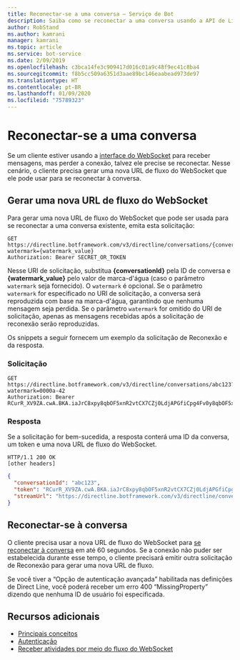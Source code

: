 ```yaml
---
title: Reconectar-se a uma conversa – Serviço de Bot
description: Saiba como se reconectar a uma conversa usando a API de Linha Direta v3.0.
author: RobStand
ms.author: kamrani
manager: kamrani
ms.topic: article
ms.service: bot-service
ms.date: 2/09/2019
ms.openlocfilehash: c3bca14fe3c909417d016c01a9c48f9ec41c8ba4
ms.sourcegitcommit: f8b5cc509a6351d3aae89bc146eaabead973de97
ms.translationtype: HT
ms.contentlocale: pt-BR
ms.lasthandoff: 01/09/2020
ms.locfileid: "75789323"
---
```

# <a name="reconnect-to-a-conversation"></a>Reconectar-se a uma conversa

Se um cliente estiver usando a [interface do WebSocket](bot-framework-rest-direct-line-3-0-receive-activities.md#connect-via-websocket) para receber mensagens, mas perder a conexão, talvez ele precise se reconectar. Nesse cenário, o cliente precisa gerar uma nova URL de fluxo do WebSocket que ele pode usar para se reconectar à conversa.

## <a name="generate-a-new-websocket-stream-url"></a>Gerar uma nova URL de fluxo do WebSocket

Para gerar uma nova URL de fluxo do WebSocket que pode ser usada para se reconectar a uma conversa existente, emita esta solicitação: 

```http
GET https://directline.botframework.com/v3/directline/conversations/{conversationId}?watermark={watermark_value}
Authorization: Bearer SECRET_OR_TOKEN
```

Nesse URI de solicitação, substitua **{conversationId}** pela ID de conversa e **{watermark_value}** pelo valor de marca-d'água (caso o parâmetro `watermark` seja fornecido). O `watermark` é opcional. Se o parâmetro `watermark` for especificado no URI de solicitação, a conversa será reproduzida com base na marca-d'água, garantindo que nenhuma mensagem seja perdida. Se o parâmetro `watermark` for omitido do URI de solicitação, apenas as mensagens recebidas após a solicitação de reconexão serão reproduzidas.

Os snippets a seguir fornecem um exemplo da solicitação de Reconexão e da resposta.

### <a name="request"></a>Solicitação

```http
GET https://directline.botframework.com/v3/directline/conversations/abc123?watermark=0000a-42
Authorization: Bearer RCurR_XV9ZA.cwA.BKA.iaJrC8xpy8qbOF5xnR2vtCX7CZj0LdjAPGfiCpg4Fv0y8qbOF5xPGfiCpg4Fv0y8qqbOF5x8qbOF5xn
```

### <a name="response"></a>Resposta

Se a solicitação for bem-sucedida, a resposta conterá uma ID da conversa, um token e uma nova URL de fluxo do WebSocket.

```http
HTTP/1.1 200 OK
[other headers]
```

```json
{
  "conversationId": "abc123",
  "token": "RCurR_XV9ZA.cwA.BKA.iaJrC8xpy8qbOF5xnR2vtCX7CZj0LdjAPGfiCpg4Fv0y8qbOF5xPGfiCpg4Fv0y8qqbOF5x8qbOF5xn",
  "streamUrl": "https://directline.botframework.com/v3/directline/conversations/abc123/stream?watermark=000a-4&amp;t=RCurR_XV9ZA.cwA..."
}
```

## <a name="reconnect-to-the-conversation"></a>Reconectar-se à conversa

O cliente precisa usar a nova URL de fluxo do WebSocket para [se reconectar à conversa](bot-framework-rest-direct-line-3-0-receive-activities.md#connect-via-websocket) em até 60 segundos. Se a conexão não puder ser estabelecida durante esse tempo, o cliente precisará emitir outra solicitação de Reconexão para gerar uma nova URL de fluxo.

Se você tiver a “Opção de autenticação avançada” habilitada nas definições de Direct Line, você poderá receber um erro 400 “MissingProperty” dizendo que nenhuma ID de usuário foi especificada.

## <a name="additional-resources"></a>Recursos adicionais

- [Principais conceitos](bot-framework-rest-direct-line-3-0-concepts.md)
- [Autenticação](bot-framework-rest-direct-line-3-0-authentication.md)
- [Receber atividades por meio do fluxo do WebSocket](bot-framework-rest-direct-line-3-0-receive-activities.md#connect-via-websocket)
